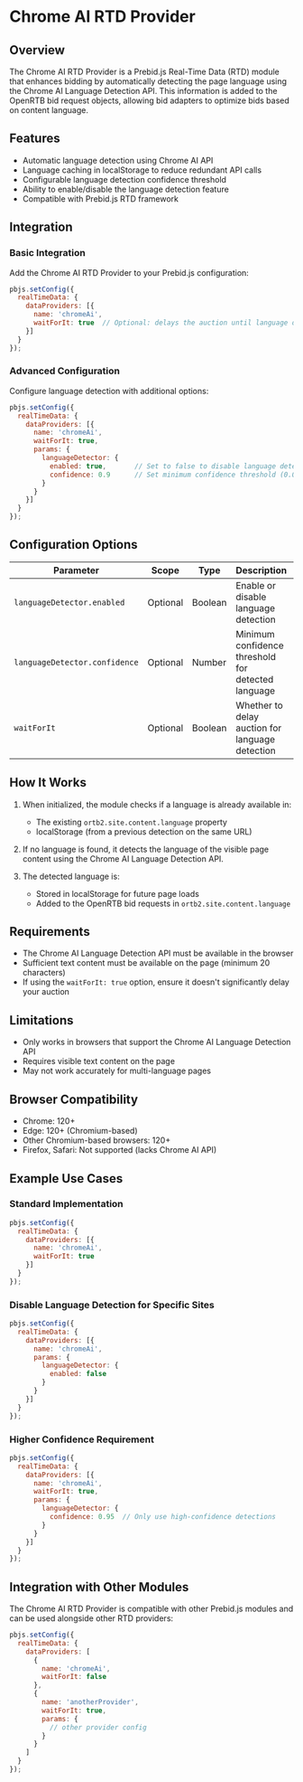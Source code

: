 # Chrome AI RTD Provider

## Overview

The Chrome AI RTD Provider is a Prebid.js Real-Time Data (RTD) module that enhances bidding by automatically detecting the page language using the Chrome AI Language Detection API. This information is added to the OpenRTB bid request objects, allowing bid adapters to optimize bids based on content language.

## Features

- Automatic language detection using Chrome AI API
- Language caching in localStorage to reduce redundant API calls
- Configurable language detection confidence threshold
- Ability to enable/disable the language detection feature
- Compatible with Prebid.js RTD framework

## Integration

### Basic Integration

Add the Chrome AI RTD Provider to your Prebid.js configuration:

```javascript
pbjs.setConfig({
  realTimeData: {
    dataProviders: [{
      name: 'chromeAi',
      waitForIt: true  // Optional: delays the auction until language detection completes
    }]
  }
});
```

### Advanced Configuration

Configure language detection with additional options:

```javascript
pbjs.setConfig({
  realTimeData: {
    dataProviders: [{
      name: 'chromeAi',
      waitForIt: true,
      params: {
        languageDetector: {
          enabled: true,       // Set to false to disable language detection
          confidence: 0.9      // Set minimum confidence threshold (0.0 - 1.0)
        }
      }
    }]
  }
});
```

## Configuration Options

| Parameter | Scope | Type | Description | Default |
|-----------|-------|------|-------------|---------|
| `languageDetector.enabled` | Optional | Boolean | Enable or disable language detection | `true` |
| `languageDetector.confidence` | Optional | Number | Minimum confidence threshold for detected language | `0.8` |
| `waitForIt` | Optional | Boolean | Whether to delay auction for language detection | `false` |

## How It Works

1. When initialized, the module checks if a language is already available in:
   - The existing `ortb2.site.content.language` property
   - localStorage (from a previous detection on the same URL)

2. If no language is found, it detects the language of the visible page content using the Chrome AI Language Detection API.

3. The detected language is:
   - Stored in localStorage for future page loads
   - Added to the OpenRTB bid requests in `ortb2.site.content.language`

## Requirements

- The Chrome AI Language Detection API must be available in the browser
- Sufficient text content must be available on the page (minimum 20 characters)
- If using the `waitForIt: true` option, ensure it doesn't significantly delay your auction

## Limitations

- Only works in browsers that support the Chrome AI Language Detection API
- Requires visible text content on the page
- May not work accurately for multi-language pages

## Browser Compatibility

- Chrome: 120+
- Edge: 120+ (Chromium-based)
- Other Chromium-based browsers: 120+
- Firefox, Safari: Not supported (lacks Chrome AI API)

## Example Use Cases

### Standard Implementation

```javascript
pbjs.setConfig({
  realTimeData: {
    dataProviders: [{
      name: 'chromeAi',
      waitForIt: true
    }]
  }
});
```

### Disable Language Detection for Specific Sites

```javascript
pbjs.setConfig({
  realTimeData: {
    dataProviders: [{
      name: 'chromeAi',
      params: {
        languageDetector: {
          enabled: false
        }
      }
    }]
  }
});
```

### Higher Confidence Requirement

```javascript
pbjs.setConfig({
  realTimeData: {
    dataProviders: [{
      name: 'chromeAi',
      waitForIt: true,
      params: {
        languageDetector: {
          confidence: 0.95  // Only use high-confidence detections
        }
      }
    }]
  }
});
```

## Integration with Other Modules

The Chrome AI RTD Provider is compatible with other Prebid.js modules and can be used alongside other RTD providers:

```javascript
pbjs.setConfig({
  realTimeData: {
    dataProviders: [
      {
        name: 'chromeAi',
        waitForIt: false
      },
      {
        name: 'anotherProvider',
        waitForIt: true,
        params: {
          // other provider config
        }
      }
    ]
  }
});
```
